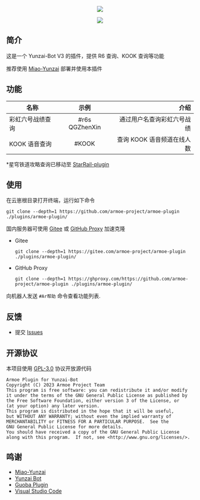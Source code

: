 <div align="center">

![][banner]

![][license]

</div>

## 简介

这是一个 Yunzai-Bot V3 的插件，提供 R6 查询、KOOK 查询等功能

推荐使用 [Miao-Yunzai](yunzai) 部署并使用本插件

## 功能

| 名称             |      示例      |                       介绍 |
| ---------------- | :------------: | -------------------------: |
| 彩虹六号战绩查询 | #r6s QGZhenXin | 通过用户名查询彩虹六号战绩 |
| KOOK 语音查询    |     #KOOK      | 查询 KOOK 语音频道在线人数 |

\*星穹铁道攻略查询已移动至 [StarRail-plugin](https://github.com/hewang1an/StarRail-plugin)

## 使用

在云崽根目录打开终端，运行如下命令

```shell
git clone --depth=1 https://github.com/armoe-project/armoe-plugin ./plugins/armoe-plugin/
```

国内服务器可使用 [Gitee][gitee] 或 [GitHub Proxy][ghproxy] 加速克隆

- Gitee

  ```shell
  git clone --depth=1 https://gitee.com/armoe-project/armoe-plugin ./plugins/armoe-plugin/
  ```

- GitHub Proxy

  ```shell
  git clone --depth=1 https://ghproxy.com/https://github.com/armoe-project/armoe-plugin ./plugins/armoe-plugin/
  ```

向机器人发送 `#Ar帮助` 命令查看功能列表.

## 反馈

- 提交 [Issues](../../issues)

## 开源协议

本项目使用 [GPL-3.0](LICENSE) 协议开放源代码

```text
Armoe Plugin for Yunzai-Bot
Copyright (C) 2023 Armoe Project Team
This program is free software: you can redistribute it and/or modify
it under the terms of the GNU General Public License as published by
the Free Software Foundation, either version 3 of the License, or
(at your option) any later version.
This program is distributed in the hope that it will be useful,
but WITHOUT ANY WARRANTY; without even the implied warranty of
MERCHANTABILITY or FITNESS FOR A PARTICULAR PURPOSE.  See the
GNU General Public License for more details.
You should have received a copy of the GNU General Public License
along with this program.  If not, see <http://www.gnu.org/licenses/>.
```

## 鸣谢

- [Miao-Yunzai](https://github.com/yoimiya-kokomi/Miao-Yunzai)
- [Yunzai Bot](https://github.com/Le-niao/Yunzai-Bot)
- [Guoba Plugin](https://gitee.com/guoba-yunzai/guoba-plugin)
- [Visual Studio Code](https://code.visualstudio.com/)

[banner]: https://socialify.git.ci/armoe-project/armoe-plugin/image?description=1&forks=1&issues=1&language=1&name=1&owner=1&pulls=1&stargazers=1&theme=Auto
[license]: https://img.shields.io/github/license/armoe-project/armoe-plugin?style=for-the-badge
[gitee]: https://gitee.com/armoe-project/armoe-plugin
[ghproxy]: https://ghproxy.com/
[yunzai]: https://github.com/yoimiya-kokomi/Miao-Yunzai
